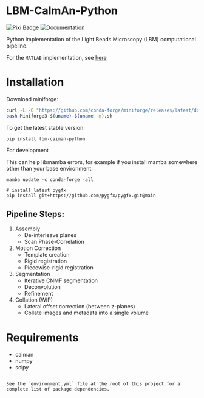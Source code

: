 # LBM-CaImAn-Python

[![Pixi Badge](https://img.shields.io/endpoint?url=https://raw.githubusercontent.com/prefix-dev/pixi/main/assets/badge/v0.json)](https://pixi.sh) [![Documentation](https://img.shields.io/badge/%20Docs-1f425f.svg)](https://millerbrainobservatory.github.io/LBM-CaImAn-Python/)

Python implementation of the Light Beads Microscopy (LBM) computational pipeline.

For the `MATLAB` implementation, see [here](https://github.com/MillerBrainObservatory/LBM-CaImAn-MATLAB/)

# Installation

Download miniforge:

```bash
curl -L -O "https://github.com/conda-forge/miniforge/releases/latest/download/Miniforge3-$(uname)-$(uname -m).sh"
bash Miniforge3-$(uname)-$(uname -m).sh

```

To get the latest stable version:
```
pip install lbm-caiman-python
```

For development


This can help libmamba errors, for example if you install mamba somewhere other than your base environment:
```
mamba update -c conda-forge -all

# install latest pygfx
pip install git+https://github.com/pygfx/pygfx.git@main
```


## Pipeline Steps:

1. Assembly
    - De-interleave planes
    - Scan Phase-Correlation
2. Motion Correction
    - Template creation
    - Rigid registration
    - Piecewise-rigid registration
3. Segmentation
    - Iterative CNMF segmentation
    - Deconvolution
    - Refinement
4. Collation (WIP)
    - Lateral offset correction (between z-planes)
    - Collate images and metadata into a single volume

# Requirements

- caiman
- numpy
- scipy

```{note}

See the `environment.yml` file at the root of this project for a complete list of package dependencies.

```
